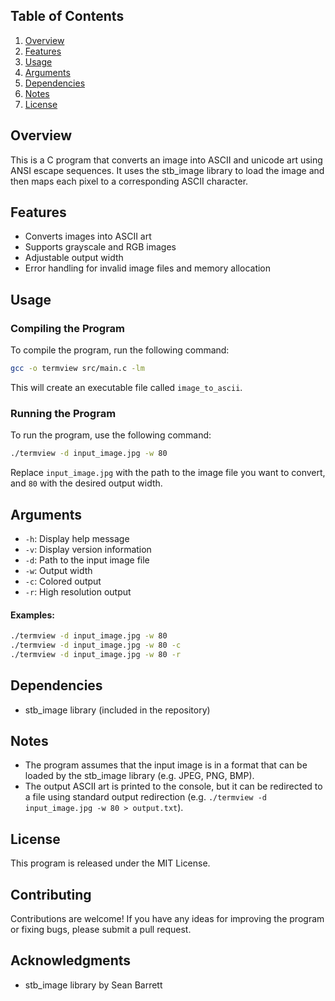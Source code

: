 
**Table of Contents**
-----------------

1. [Overview](#overview)
2. [Features](#features)
3. [Usage](#usage)
4. [Arguments](#arguments)
5. [Dependencies](#dependencies)
6. [Notes](#notes)
7. [License](#license)

**Overview**
------------

This is a C program that converts an image into ASCII and unicode art using ANSI escape sequences. It uses the stb_image library to load the image and then maps each pixel to a corresponding ASCII character.

**Features**
------------

* Converts images into ASCII art
* Supports grayscale and RGB images
* Adjustable output width
* Error handling for invalid image files and memory allocation

**Usage**
------------

### Compiling the Program

To compile the program, run the following command:
```bash
gcc -o termview src/main.c -lm
```
This will create an executable file called `image_to_ascii`.

### Running the Program

To run the program, use the following command:
```bash
./termview -d input_image.jpg -w 80
```
Replace `input_image.jpg` with the path to the image file you want to convert, and `80` with the desired output width.

**Arguments**
------------

* `-h`: Display help message
* `-v`: Display version information
* `-d`: Path to the input image file
* `-w`: Output width
* `-c`: Colored output
* `-r`: High resolution output

#### Examples:
```bash
./termview -d input_image.jpg -w 80
./termview -d input_image.jpg -w 80 -c
./termview -d input_image.jpg -w 80 -r
```

**Dependencies**
------------

* stb_image library (included in the repository)

**Notes**
-----

* The program assumes that the input image is in a format that can be loaded by the stb_image library (e.g. JPEG, PNG, BMP).
* The output ASCII art is printed to the console, but it can be redirected to a file using standard output redirection (e.g. `./termview -d input_image.jpg -w 80 > output.txt`).

**License**
-------

This program is released under the MIT License.

**Contributing**
------------

Contributions are welcome! If you have any ideas for improving the program or fixing bugs, please submit a pull request.


**Acknowledgments**
---------------

* stb_image library by Sean Barrett